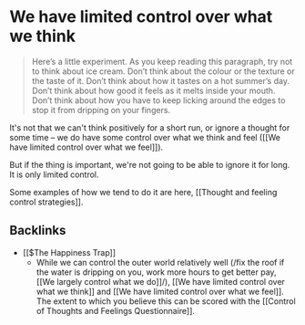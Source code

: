 # We have limited control over what we think
> Here’s a little experiment. As you keep reading this paragraph, try not to think about ice cream. Don’t think about the colour or the texture or the taste of it. Don’t think about how it tastes on a hot summer’s day. Don’t think about how good it feels as it melts inside your mouth. Don’t think about how you have to keep licking around the edges to stop it from dripping on your fingers.

It's not that we can't think positively for a short run, or ignore a thought for some time – we do have some control over what we think and feel ([[We have limited control over what we feel]]).

But if the thing is important, we're not going to be able to ignore it for long. It is only limited control.

Some examples of how we tend to do it are here, [[Thought and feeling control strategies]].

## Backlinks
* [[$The Happiness Trap]]
	* While we can control the outer world relatively well (/fix the roof if the water is dripping on you, work more hours to get better pay, [[We largely control what we do]]/), [[We have limited control over what we think]] and [[We have limited control over what we feel]]. The extent to which you believe this can be scored with the [[Control of Thoughts and Feelings Questionnaire]].

<!-- #Life -->

<!-- {BearID:9F42C76E-C358-4813-B311-5775C4751A6E-15756-000013047B00ED44} -->
